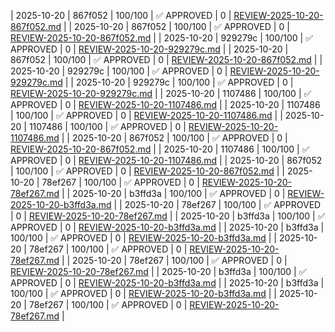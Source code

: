 | 2025-10-20 | 867f052 | 100/100 | ✅ APPROVED | 0 | [REVIEW-2025-10-20-867f052.md](./REVIEW-2025-10-20-867f052.md) |
| 2025-10-20 | 867f052 | 100/100 | ✅ APPROVED | 0 | [REVIEW-2025-10-20-867f052.md](./REVIEW-2025-10-20-867f052.md) |
| 2025-10-20 | 929279c | 100/100 | ✅ APPROVED | 0 | [REVIEW-2025-10-20-929279c.md](./REVIEW-2025-10-20-929279c.md) |
| 2025-10-20 | 867f052 | 100/100 | ✅ APPROVED | 0 | [REVIEW-2025-10-20-867f052.md](./REVIEW-2025-10-20-867f052.md) |
| 2025-10-20 | 929279c | 100/100 | ✅ APPROVED | 0 | [REVIEW-2025-10-20-929279c.md](./REVIEW-2025-10-20-929279c.md) |
| 2025-10-20 | 929279c | 100/100 | ✅ APPROVED | 0 | [REVIEW-2025-10-20-929279c.md](./REVIEW-2025-10-20-929279c.md) |
| 2025-10-20 | 1107486 | 100/100 | ✅ APPROVED | 0 | [REVIEW-2025-10-20-1107486.md](./REVIEW-2025-10-20-1107486.md) |
| 2025-10-20 | 1107486 | 100/100 | ✅ APPROVED | 0 | [REVIEW-2025-10-20-1107486.md](./REVIEW-2025-10-20-1107486.md) |
| 2025-10-20 | 1107486 | 100/100 | ✅ APPROVED | 0 | [REVIEW-2025-10-20-1107486.md](./REVIEW-2025-10-20-1107486.md) |
| 2025-10-20 | 867f052 | 100/100 | ✅ APPROVED | 0 | [REVIEW-2025-10-20-867f052.md](./REVIEW-2025-10-20-867f052.md) |
| 2025-10-20 | 1107486 | 100/100 | ✅ APPROVED | 0 | [REVIEW-2025-10-20-1107486.md](./REVIEW-2025-10-20-1107486.md) |
| 2025-10-20 | 867f052 | 100/100 | ✅ APPROVED | 0 | [REVIEW-2025-10-20-867f052.md](./REVIEW-2025-10-20-867f052.md) |
| 2025-10-20 | 78ef267 | 100/100 | ✅ APPROVED | 0 | [REVIEW-2025-10-20-78ef267.md](./REVIEW-2025-10-20-78ef267.md) |
| 2025-10-20 | b3ffd3a | 100/100 | ✅ APPROVED | 0 | [REVIEW-2025-10-20-b3ffd3a.md](./REVIEW-2025-10-20-b3ffd3a.md) |
| 2025-10-20 | 78ef267 | 100/100 | ✅ APPROVED | 0 | [REVIEW-2025-10-20-78ef267.md](./REVIEW-2025-10-20-78ef267.md) |
| 2025-10-20 | b3ffd3a | 100/100 | ✅ APPROVED | 0 | [REVIEW-2025-10-20-b3ffd3a.md](./REVIEW-2025-10-20-b3ffd3a.md) |
| 2025-10-20 | b3ffd3a | 100/100 | ✅ APPROVED | 0 | [REVIEW-2025-10-20-b3ffd3a.md](./REVIEW-2025-10-20-b3ffd3a.md) |
| 2025-10-20 | 78ef267 | 100/100 | ✅ APPROVED | 0 | [REVIEW-2025-10-20-78ef267.md](./REVIEW-2025-10-20-78ef267.md) |
| 2025-10-20 | 78ef267 | 100/100 | ✅ APPROVED | 0 | [REVIEW-2025-10-20-78ef267.md](./REVIEW-2025-10-20-78ef267.md) |
| 2025-10-20 | b3ffd3a | 100/100 | ✅ APPROVED | 0 | [REVIEW-2025-10-20-b3ffd3a.md](./REVIEW-2025-10-20-b3ffd3a.md) |
| 2025-10-20 | b3ffd3a | 100/100 | ✅ APPROVED | 0 | [REVIEW-2025-10-20-b3ffd3a.md](./REVIEW-2025-10-20-b3ffd3a.md) |
| 2025-10-20 | 78ef267 | 100/100 | ✅ APPROVED | 0 | [REVIEW-2025-10-20-78ef267.md](./REVIEW-2025-10-20-78ef267.md) |

